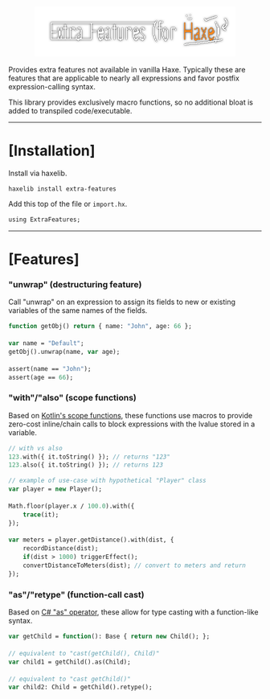 <p align="center">
  <a href="https://github.com/RobertBorghese/Haxe-ExtraFeatures" title="extra-features-logo"><img src="logo/Logo.png" /></a>
</p>

Provides extra features not available in vanilla Haxe. Typically these are features that are applicable to nearly all expressions and favor postfix expression-calling syntax.

This library provides exclusively macro functions, so no additional bloat is added to transpiled code/executable.

---

# [Installation]

Install via haxelib.
```
haxelib install extra-features
```

Add this top of the file or `import.hx`.
```haxe
using ExtraFeatures;
```

---

# [Features]

### "unwrap" (destructuring feature)
Call "unwrap" on an expression to assign its fields to new or existing variables of the same names of the fields.
```haxe
function getObj() return { name: "John", age: 66 };

var name = "Default";
getObj().unwrap(name, var age);

assert(name == "John");
assert(age == 66);
```

### "with"/"also" (scope functions)
Based on [Kotlin's scope functions](https://kotlinlang.org/docs/scope-functions.html), these functions use macros to provide zero-cost inline/chain calls to block expressions with the lvalue stored in a variable.
```haxe
// with vs also
123.with({ it.toString() }); // returns "123"
123.also({ it.toString() }); // returns 123
```
```haxe
// example of use-case with hypothetical "Player" class
var player = new Player();

Math.floor(player.x / 100.0).with({
    trace(it);
});

var meters = player.getDistance().with(dist, {
    recordDistance(dist);
    if(dist > 1000) triggerEffect();
    convertDistanceToMeters(dist); // convert to meters and return
});
```

### "as"/"retype" (function-call cast)
Based on [C# "as" operator](https://docs.microsoft.com/en-us/dotnet/csharp/language-reference/operators/type-testing-and-cast#as-operator), these allow for type casting with a function-like syntax.
```haxe
var getChild = function(): Base { return new Child(); };

// equivalent to "cast(getChild(), Child)"
var child1 = getChild().as(Child);

// equivalent to "cast getChild()"
var child2: Child = getChild().retype();
```